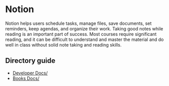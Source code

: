# Notion

Notion helps users schedule tasks, manage files, save documents, set reminders, keep agendas, and organize their work.
Taking good notes while reading is an important part of success. Most courses require significant reading, and it can be difficult to understand and master the material and do well in class without solid note taking and reading skills.

## Directory guide

- [Developer Docs/](/developer-docs/README.md)
- [Books Docs/](library-docs/README.md)

